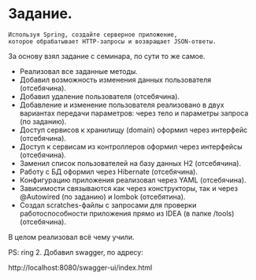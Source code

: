 # Задание.

```text
Используя Spring, создайте серверное приложение, 
которое обрабатывает HTTP-запросы и возвращает JSON-ответы.
```

За основу взял задание с семинара, по сути то же самое.

- Реализовал все заданные методы.
- Добавил возможность изменения данных пользователя (отсебячина).
- Добавил удаление пользователя (отсебячина).
- Добавление и изменение пользователя реализовано в двух вариантах передачи параметров: через тело и параметры запроса (по заданию). 
- Доступ сервисов к хранилищу (domain) оформил через интерфейс (отсебячина).
- Доступ к сервисам из контроллеров оформил через интерфейсы (отсебячина).
- Заменил список пользователей на базу данных H2 (отсебячина).
- Работу с БД оформил через Hibernate (отсебячина).
- Конфигурацию приложения реализовал через YAML (отсебячина).
- Зависимости связываются как через конструкторы, так и через @Autowired (по заданию) и lombok (отсебятина).
- Создал scratches-файлы с запросами для проверки работоспособности приложения прямо из IDEA (в папке /tools) (отсебячина).

 В целом реализовал всё чему учили.
 
PS: ring 2. Добавил swagger, по адресу:

http://localhost:8080/swagger-ui/index.html
